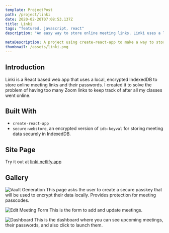 ```yaml
---
template: ProjectPost
path: /project/linki
date: 2020-02-20T07:08:53.137Z
title: Linki
tags: "featured, javascript, react"
description: "An easy way to store online meeting links. Linki uses a local, encrypted IndexedDB to store online meeting links and their passwords. I created it to solve the problem of having too many Zoom links to keep track of after all my classes went online."

metaDescription: A project using create-react-app to make a way to store online meeting links
thumbnail: /assets/linki.png
---
```


## Introduction

Linki is a React based web app that uses a local, encrypted IndexedDB to store online meeting links and their passwords. I created it to solve the problem of having too many Zoom links to keep track of after all my classes went online.

## Built With

-   `create-react-app`
-   `secure-webstore`, an encrypted version of `idb-keyval` for storing meeting data securely in IndexedDB.

## Site Page

Try it out at [linki.netlify.app](https://linki.netlify.app)

## Gallery

![Vault Generation](/assets/linki3.png)
This page asks the user to create a secure passkey that will be used to encrypt their data locally. Provides protection for meeting passcodes.

![Edit Meeting Form](/assets/linki4b.png)
This is the form to add and update meetings.

![Dashboard](/assets/linki5.png)
This is the dashboard where you can see upcoming meetings, their passwords, and also click to launch them.
